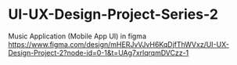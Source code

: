 # UI-UX-Design-Project-Series-2
Music Application (Mobile App UI) in figma
https://www.figma.com/design/mHERJvVJvH6KqDjfThWVxz/UI-UX-Design-Project-2?node-id=0-1&t=UAg7xrlqrqmDVCzz-1
